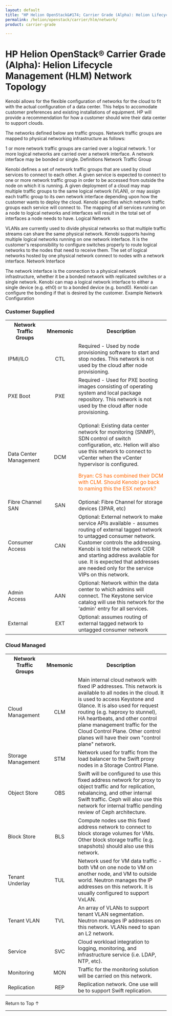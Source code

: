 ```yaml
---
layout: default
title: "HP Helion OpenStack&#174; Carrier Grade (Alpha): Helion Lifecycle Management (HLM) Network Topology"
permalink: /helion/openstack/carrier/hlm/network/
product: carrier-grade

---
```

<!--UNDER REVISION-->


<script>

function PageRefresh {
onLoad="window.refresh"
}

PageRefresh();

</script>

# HP Helion OpenStack&#174; Carrier Grade (Alpha): Helion Lifecycle Management (HLM) Network Topology

<!-- From https://rndwiki2.atlanta.hp.com/confluence/display/cloudos/Kenobi+Networking -->

Kenobi allows for the flexible configuration of networks for the cloud to fit with the actual configuration of a data center. This helps to accomodate customer preferences and existing installations of equipment. HP will provide a recommendation for how a customer should wire their data center to support clouds.

The networks defined below are traffic groups. Network traffic groups are mapped to physical networking infrastructure as follows:

1 or more network traffic groups are carried over a logical network. 1 or more logical networks are carried over a network interface. A network interface may be bonded or single.
Definitions
Network Traffic Group

Kenobi defines a set of network traffic groups that are used by cloud services to connect to each other. A given service is expected to connect to one or more network traffic group in order to be accessed from outside the node on which it is running. A given deployment of a cloud may map multiple traffic groups to the same logical network (VLAN), or may assign each traffic group to its own network interface depending upon how the customer wants to deploy the cloud. Kenobi specifies which network traffic groups each service will connect to. The mapping of all services running on a node to logical networks and interfaces will result in the total set of interfaces a node needs to have.
Logical Network

VLANs are currently used to divide physical networks so that multiple traffic streams can share the same physical network. Kenobi supports having multiple logical networks running on one network interface. It is the customer's responsibility to configure switches properly to route logical networks to the nodes that need to receive them. The set of logical networks hosted by one physical network connect to nodes with a network interface.
Network Interface

The network interface is the connection to a physical network infrastructure, whether it be a bonded network with replicated switches or a single network. Kenobi can map a logical network interface to either a single device (e.g. eth0) or to a bonded device (e.g. bond0). Kenobi can configure the bonding if that is desired by the customer.
Example Network Configuration

<h3 id="KenobiNetworking-CustomerSupplied">Customer Supplied</h3><div class="table-wrap"><table class="confluenceTable"><tbody><tr><th class="confluenceTh">Network Traffic Groups</th><th class="confluenceTh">Mnemonic</th><th class="confluenceTh">Description</th></tr><tr><td class="confluenceTd">IPMI/ILO</td><td style="text-align: center;" class="confluenceTd">CTL</td><td class="confluenceTd">Required - Used by node provisioning software to start and stop nodes. This network is not used by the cloud after node provisioning.</td></tr><tr><td class="confluenceTd">PXE Boot</td><td style="text-align: center;" class="confluenceTd">PXE</td><td class="confluenceTd">Required - Used for PXE booting images consisting of operating system and local package repository. This network is not used by the cloud after node provisioning.</td></tr><tr><td class="confluenceTd">Data Center Management</td><td style="text-align: center;" class="confluenceTd">DCM</td><td class="confluenceTd"><p>Optional: Existing data center network for monitoring (SNMP), SDN control of switch configuration, etc. Helion will also use this network to connect to vCenter when the vCenter hypervisor is configured.</p><p><span style="color: rgb(255,102,0);">Bryan: CS has combined their DCM with CLM. Should Kenobi go back to naming this the ESX network?</span></p></td></tr><tr><td class="confluenceTd">Fibre Channel SAN</td><td style="text-align: center;" class="confluenceTd">SAN</td><td class="confluenceTd">Optional: Fibre Channel for storage devices (3PAR, etc)</td></tr><tr><td class="confluenceTd">Consumer Access</td><td style="text-align: center;" class="confluenceTd">CAN</td><td class="confluenceTd">Optional: External network to make service APIs available - assumes routing of external tagged network to untagged consumer network. Customer controls the addressing. Kenobi is told the network CIDR and starting address available for use. It is expected that addresses are needed only for the service VIPs on this network.</td></tr><tr><td colspan="1" class="confluenceTd">Admin Access</td><td colspan="1" style="text-align: center;" class="confluenceTd">AAN </td><td colspan="1" class="confluenceTd">Optional: Network within the data center to which admins will connect. The Keystone service catalog will use this network for the 'admin' entry for all services.</td></tr><tr><td class="confluenceTd">External</td><td style="text-align: center;" class="confluenceTd">EXT</td><td class="confluenceTd">Optional: assumes routing of external tagged network to untagged consumer network</td></tr></tbody></table></div><p> </p><h3 id="KenobiNetworking-CloudManaged">Cloud Managed</h3><div class="table-wrap"><table class="confluenceTable"><tbody><tr><th class="confluenceTh">Network Traffic Groups</th><th class="confluenceTh">Mnemonic</th><th class="confluenceTh">Description</th></tr><tr><td class="confluenceTd">Cloud Management</td><td style="text-align: center;" class="confluenceTd">CLM</td><td class="confluenceTd">Main internal cloud network with fixed IP addresses. This network is available to all nodes in the cloud. It is used to access Keystone and Glance. It is also used for request routing (e.g. haproxy to stunnel), HA heartbeats, and other control plane management traffic for the Cloud Control Plane. Other control planes will have their own &quot;control plane&quot; network.</td></tr><tr><td colspan="1" class="confluenceTd">Storage Management</td><td colspan="1" style="text-align: center;" class="confluenceTd">STM</td><td colspan="1" class="confluenceTd">Network used for traffic from the load balancer to the Swift proxy nodes in a Storage Control Plane.</td></tr><tr><td class="confluenceTd">Object Store</td><td style="text-align: center;" class="confluenceTd">OBS</td><td class="confluenceTd">Swift will be configured to use this fixed address network for proxy to object traffic and for replication, rebalancing, and other internal Swift traffic. Ceph will also use this network for internal traffic pending review of Ceph architecture.</td></tr><tr><td class="confluenceTd">Block Store</td><td style="text-align: center;" class="confluenceTd">BLS</td><td class="confluenceTd">Compute nodes use this fixed address network to connect to block storage volumes for VMs. Other block storage traffic (e.g. snapshots) should also use this network.</td></tr><tr><td class="confluenceTd">Tenant Underlay</td><td style="text-align: center;" class="confluenceTd">TUL</td><td class="confluenceTd">Network used for VM data traffic - both VM on one node to VM on another node, and VM to outside world. Neutron manages the IP addresses on this network. It is usually configured to support VxLAN.</td></tr><tr><td colspan="1" class="confluenceTd">Tenant VLAN</td><td colspan="1" style="text-align: center;" class="confluenceTd">TVL</td><td colspan="1" class="confluenceTd">An array of VLANs to support tenant VLAN segmentation. Neutron manages IP addresses on this network. VLANs need to span an L2 network.</td></tr><tr><td class="confluenceTd">Service</td><td style="text-align: center;" class="confluenceTd">SVC</td><td class="confluenceTd">Cloud workload integration to logging, monitoring, and infrastructure service (i.e. LDAP, NTP, etc).</td></tr><tr><td colspan="1" class="confluenceTd">Monitoring</td><td colspan="1" style="text-align: center;" class="confluenceTd">MON</td><td colspan="1" class="confluenceTd">Traffic for the monitoring solution will be carried on this network.</td></tr><tr><td colspan="1" class="confluenceTd">Replication</td><td colspan="1" style="text-align: center;" class="confluenceTd">REP</td><td colspan="1" class="confluenceTd">Replication network. One use will be to support Swift replication.</td></tr></tbody></table></div><p> </p>


<a href="#top" style="padding:14px 0px 14px 0px; text-decoration: none;"> Return to Top &#8593; </a>


----